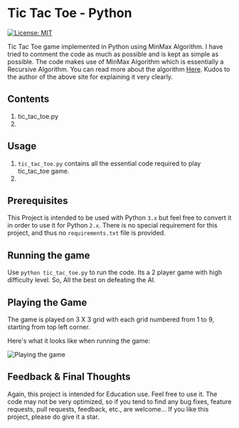 # Tic Tac Toe - Python
[![License: MIT](https://img.shields.io/badge/License-MIT-yellow.svg)](https://opensource.org/licenses/MIT)

Tic Tac Toe game implemented in Python using MinMax Algorithm. I have tried to comment the code as much as possible and is kept as simple as possible. The code makes use of MinMax Algorithm which is essentially a Recursive Algorithm. You can read more about the algorithm [Here](https://www.neverstopbuilding.com/blog/minimax). Kudos to the author of the above site for explaining it very clearly.

## Contents
1. tic_tac_toe.py 
2. 
## Usage
1.  `tic_tac_toe.py`  contains all the essential code required to play tic_tac_toe game.
2. 
## Prerequisites
This Project is intended to be used with Python `3.x` but feel free to convert it in order to use it for Python `2.x`. There is no special requirement for this project, and thus no `requirements.txt` file is provided.

## Running the game
Use `python tic_tac_toe.py` to run the code. Its a 2 player game with high difficulty level. So, All the best on defeating the AI.

## Playing the Game
The game is played on 3 X 3 grid with each grid numbered from 1 to 9, starting from top left corner.

Here's what it looks like when running the game:

![Playing the game](tic_tac_toe_gif.gif "Tic Tac Toe Python")

## Feedback & Final Thoughts

Again, this project is intended for Education use. Feel free to use it. The code may not be very optimized, so if you tend to find any bug fixes, feature requests, pull requests, feedback, etc., are welcome... If you like this project, please do give it a star.